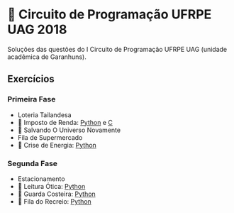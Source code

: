 # :balloon: Circuito de Programação UFRPE UAG 2018

Soluções das questões do I Circuito de Programação UFRPE UAG (unidade acadêmica de Garanhuns).

## Exercícios

### Primeira Fase

- Loteria Tailandesa
- 🎈 Imposto de Renda: [Python](../problemas/1051.py) e [C](../problemas/1051.c)
- 🎈 Salvando O Universo Novamente
- Fila de Supermercado
- 🎈 Crise de Energia: [Python](../problemas/1031.py)

### Segunda Fase

- Estacionamento
- 🎈 Leitura Ótica: [Python](../problemas/1129.py)
- 🎈 Guarda Costeira: [Python](../problemas/1247.py)
- 🎈 Fila do Recreio: [Python](../problemas/1548.py)